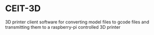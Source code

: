 CEIT-3D
=======

3D printer client software for converting model files to gcode files and transmitting them to a raspberry-pi controlled 3D printer